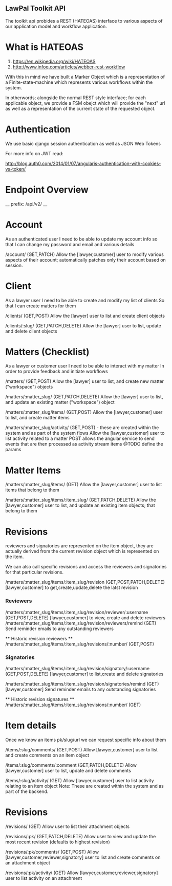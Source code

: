 LawPal Toolkit API
------------------


The toolkit api probides a REST (HATEOAS) interface to various aspects of our application
model and workflow application.


What is HATEOAS
===============

1. https://en.wikipedia.org/wiki/HATEOAS
2. http://www.infoq.com/articles/webber-rest-workflow

With this in mind we have built a Marker Object which is a representation of
a Finite-state-machine which represents various workflows within the system.

In otherwords; alongside the normal REST style interface; for each applicable
object, we provide a FSM obejct which will provide the "next" url as well as a
representation of the current state of the requested object.


Authentication
==============

We use basic django session authentication as well as JSON Web Tokens

For more info on JWT read:

http://blog.auth0.com/2014/01/07/angularjs-authentication-with-cookies-vs-token/


Endpoint Overview
=================

__ prefix: /api/v2/ __

Account
=======

As an authenticated user
I need to be able to update my account info
so that I can change my password and email and various details

/account/ (GET,PATCH)
    Allow the [lawyer,customer] user to modify various aspects of their account; automatically
    patches only their account based on session.


Client
======

As a lawyer user
I need to be able to create and modify my list of clients
So that I can create matters for them

/clients/ (GET,POST)
    Allow the [lawyer] user to list and create client objects

/clients/:slug/ (GET,PATCH,DELETE)
    Allow the [lawyer] user to list, update and delete client objects


Matters (Checklist)
===================

As a lawyer or customer user
I need to be able to interact with my matter
In order to provide feedback and initiate workflows

/matters/ (GET,POST)
    Allow the [lawyer] user to list, and create new matter ("workspace") objects


/matters/:matter_slug/ (GET,PATCH,DELETE)
    Allow the [lawyer] user to list, and update an existing matter ("workspace") object


/matters/:matter_slug/items/ (GET,POST)
    Allow the [lawyer,customer] user to list, and create matter items


/matters/:matter_slug/activity/ (GET,POST) - these are created within the system and as part of the system flows
    Allow the [lawyer,customer] user to list activity related to a matter
    POST allows the angular service to send events that are then processed as activity stream items
    @TODO define the params


Matter Items
============

/matters/:matter_slug/items/ (GET)
    Allow the [lawyer,customer] user to list items that belong to them

/matters/:matter_slug/items/:item_slug/ (GET,PATCH,DELETE)
    Allow the [lawyer,customer] user to list, and update an existing item
    objects; that belong to them

# Revisions

reviewers and signatories are represented on the item object, they are actually
derived from the current revision object which is represented on the item.

We can also call specific revisions and access the reviewers and signatories for
that particular revisions.

/matters/:matter_slug/items/:item_slug/revision (GET,POST,PATCH,DELETE)
    [lawyer,customer] to get,create,update,delete the latst revision


### Reviewers

<!-- /matters/:matter_slug/items/:item_slug/revision/reviewers (GET,POST
    [lawyer,customer] to list and create reviewers 
    Method not required as we get the reviewers from the GET :item_slug/revision
    JSON payload
-->
/matters/:matter_slug/items/:item_slug/revision/reviewer/:username (GET,POST,DELETE)
    [lawyer,customer] to view, create and delete reviewers
/matters/:matter_slug/items/:item_slug/revision/reviewers/remind (GET)
    Send reminder emails to any outstanding reviewers

** Historic revision reviewers **
/matters/:matter_slug/items/:item_slug/revisions/:number/ (GET,POST)


### Signatories

/matters/:matter_slug/items/:item_slug/revision/signatory/:username (GET,POST,DELETE)
    [lawyer,customer] to list,create and delete signatories

/matters/:matter_slug/items/:item_slug/revision/signatories/remind (GET)
    [lawyer,customer] Send reminder emails to any outstanding signatories

** Historic revision signatures **
/matters/:matter_slug/items/:item_slug/revisions/:number/ (GET)



Item details
============

Once we know an items pk/slug/url we can request specific info about them


/items/:slug/comments/ (GET,POST)
    Allow [lawyer,customer] user to list and create comments on an item object

/items/:slug/comments/:comment (GET,PATCH,DELETE)
    Allow [lawyer,customer] user to list, update and delete comments


/items/:slug/activity/ (GET) 
    Allow [lawyer,customer] user to list activity relating to an item object
    Note: These are created within the system and as part
    of the backend.


Revisions
===========

/revisions/ (GET)
    Allow user to list their attachment objects

/revisions/:pk/ (GET,PATCH,DELETE)
    Allow user to view and update the most recent revision (defaults to highest
    revision)

/revisions/:pk/comments/ (GET,POST)
    Allow [lawyer,customer,reviewer,signatory] user to list and create comments on an attachment
    object

/revisions/:pk/activity/ (GET)
    Allow [lawyer,customer,reviewer,signatory] user to list activity on an attachment
